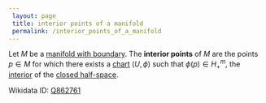 ```yaml
---
 layout: page
 title: interior points of a manifold
 permalink: /interior_points_of_a_manifold
---
```

Let $M$ be a [manifold with boundary](https://defsmath.github.io/DefsMath/topological_m-dimensional_manifold_with_boundary). The **interior points** of $M$ are the points $p\in M$ for which there exists a [chart](https://defsmath.github.io/DefsMath/chart) $(U,\phi)$ such that $\phi(p) \in H^m_+$, the [interior](https://defsmath.github.io/DefsMath/interior) of the [closed half-space](https://defsmath.github.io/DefsMath/closed_half-space).

Wikidata ID: [Q862761](https://www.wikidata.org/wiki/Q862761)